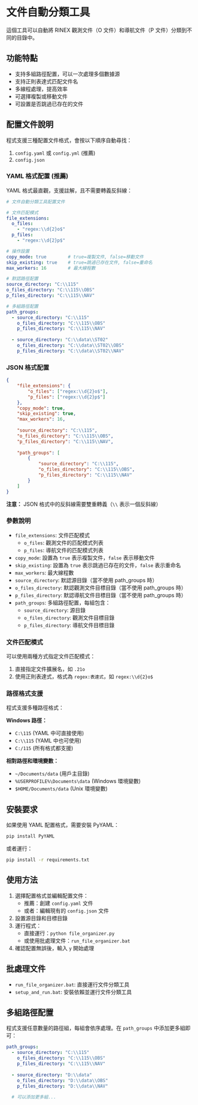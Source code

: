 # 文件自動分類工具

這個工具可以自動將 RINEX 觀測文件（O 文件）和導航文件（P 文件）分類到不同的目錄中。

## 功能特點

- 支持多組路徑配置，可以一次處理多個數據源
- 支持正則表達式匹配文件名
- 多線程處理，提高效率
- 可選擇複製或移動文件
- 可設置是否跳過已存在的文件

## 配置文件說明

程式支援三種配置文件格式，會按以下順序自動尋找：
1. `config.yaml` 或 `config.yml` (推薦)
2. `config.json`

### YAML 格式配置 (推薦)

YAML 格式最直觀，支援註解，且不需要轉義反斜線：

```yaml
# 文件自動分類工具配置文件

# 文件匹配模式
file_extensions:
  o_files:
    - "regex:\\d{2}o$"
  p_files:
    - "regex:\\d{2}p$"

# 操作設置
copy_mode: true        # true=複製文件, false=移動文件
skip_existing: true    # true=跳過已存在文件, false=重命名
max_workers: 16        # 最大線程數

# 默認路徑配置
source_directory: "C:\\115"
o_files_directory: "C:\\115\\OBS"
p_files_directory: "C:\\115\\NAV"

# 多組路徑配置
path_groups:
  - source_directory: "C:\\115"
    o_files_directory: "C:\\115\\OBS"
    p_files_directory: "C:\\115\\NAV"
  
  - source_directory: "C:\\data\\ST02"
    o_files_directory: "C:\\data\\ST02\\OBS"
    p_files_directory: "C:\\data\\ST02\\NAV"
```

### JSON 格式配置

```json
{
    "file_extensions": {
        "o_files": ["regex:\\d{2}o$"],
        "p_files": ["regex:\\d{2}p$"]
    },
    "copy_mode": true,
    "skip_existing": true,
    "max_workers": 16,
    
    "source_directory": "C:\\115",
    "o_files_directory": "C:\\115\\OBS",
    "p_files_directory": "C:\\115\\NAV",
    
    "path_groups": [
        {
            "source_directory": "C:\\115",
            "o_files_directory": "C:\\115\\OBS",
            "p_files_directory": "C:\\115\\NAV"
        }
    ]
}
```

**注意：** JSON 格式中的反斜線需要雙重轉義（`\\` 表示一個反斜線）

### 參數說明

- `file_extensions`: 文件匹配模式
  - `o_files`: 觀測文件的匹配模式列表
  - `p_files`: 導航文件的匹配模式列表
- `copy_mode`: 設置為 `true` 表示複製文件，`false` 表示移動文件
- `skip_existing`: 設置為 `true` 表示跳過已存在的文件，`false` 表示重命名
- `max_workers`: 最大線程數
- `source_directory`: 默認源目錄（當不使用 path_groups 時）
- `o_files_directory`: 默認觀測文件目標目錄（當不使用 path_groups 時）
- `p_files_directory`: 默認導航文件目標目錄（當不使用 path_groups 時）
- `path_groups`: 多組路徑配置，每組包含：
  - `source_directory`: 源目錄
  - `o_files_directory`: 觀測文件目標目錄
  - `p_files_directory`: 導航文件目標目錄

### 文件匹配模式

可以使用兩種方式指定文件匹配模式：

1. 直接指定文件擴展名，如 `.21o`
2. 使用正則表達式，格式為 `regex:表達式`，如 `regex:\\d{2}o$`

### 路徑格式支援

程式支援多種路徑格式：

**Windows 路徑：**
- `C:\115` (YAML 中可直接使用)
- `C:\\115` (YAML 中也可使用)
- `C:/115` (所有格式都支援)

**相對路徑和環境變數：**
- `~/Documents/data` (用戶主目錄)
- `%USERPROFILE%\Documents\data` (Windows 環境變數)
- `$HOME/Documents/data` (Unix 環境變數)

## 安裝要求

如果使用 YAML 配置格式，需要安裝 PyYAML：

```bash
pip install PyYAML
```

或者運行：
```bash
pip install -r requirements.txt
```

## 使用方法

1. 選擇配置格式並編輯配置文件：
   - 推薦：創建 `config.yaml` 文件
   - 或者：編輯現有的 `config.json` 文件
2. 設置源目錄和目標目錄
3. 運行程式：
   - 直接運行：`python file_organizer.py`
   - 或使用批處理文件：`run_file_organizer.bat`
4. 確認配置無誤後，輸入 `y` 開始處理

## 批處理文件

- `run_file_organizer.bat`: 直接運行文件分類工具
- `setup_and_run.bat`: 安裝依賴並運行文件分類工具

## 多組路徑配置

程式支援任意數量的路徑組，每組會依序處理。在 `path_groups` 中添加更多組即可：

```yaml
path_groups:
  - source_directory: "C:\\115"
    o_files_directory: "C:\\115\\OBS"
    p_files_directory: "C:\\115\\NAV"
  
  - source_directory: "D:\\data"
    o_files_directory: "D:\\data\\OBS"
    p_files_directory: "D:\\data\\NAV"
  
  # 可以添加更多組...
```
